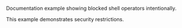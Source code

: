 Documentation example showing blocked shell operators intentionally.

This example demonstrates security restrictions.
